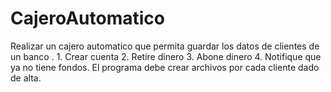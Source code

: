 # CajeroAutomatico
Realizar un cajero automatico que permita guardar los datos de clientes de un banco . 1. Crear cuenta 2. Retire dinero 3. Abone dinero 4. Notifique que ya no tiene fondos. El programa debe crear archivos por cada cliente dado de alta.
